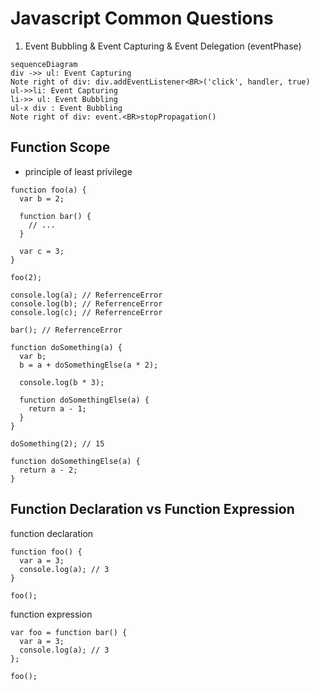 # Javascript Common Questions
 
 1. Event Bubbling & Event Capturing & Event Delegation (eventPhase)
```mermaid
sequenceDiagram
div ->> ul: Event Capturing
Note right of div: div.addEventListener<BR>('click', handler, true)
ul->>li: Event Capturing
li->> ul: Event Bubbling
ul-x div : Event Bubbling
Note right of div: event.<BR>stopPropagation()
```
## Function Scope

 - principle of least privilege

```
function foo(a) {
  var b = 2;

  function bar() {
    // ...
  }

  var c = 3;
}

foo(2);

console.log(a); // ReferrenceError
console.log(b); // ReferrenceError
console.log(c); // ReferrenceError

bar(); // ReferrenceError
```
```
function doSomething(a) {
  var b;
  b = a + doSomethingElse(a * 2);

  console.log(b * 3);

  function doSomethingElse(a) {
    return a - 1;
  }
}

doSomething(2); // 15

function doSomethingElse(a) {
  return a - 2;
}
```
## Function Declaration vs Function Expression

function declaration

```
function foo() {
  var a = 3;
  console.log(a); // 3
}

foo();

```

function expression

```
var foo = function bar() {
  var a = 3;
  console.log(a); // 3
};

foo();

```
